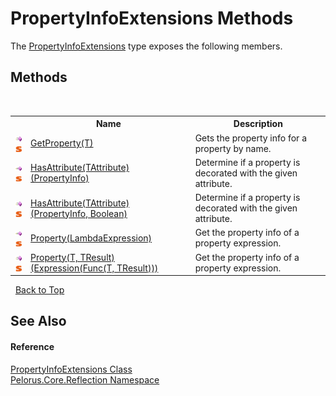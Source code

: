 # PropertyInfoExtensions Methods
 

The <a href="5A9BD9E9">PropertyInfoExtensions</a> type exposes the following members.


## Methods
&nbsp;<table><tr><th></th><th>Name</th><th>Description</th></tr><tr><td>![Public method](media/pubmethod.gif "Public method")![Static member](media/static.gif "Static member")</td><td><a href="4F140351">GetProperty(T)</a></td><td>
Gets the property info for a property by name.</td></tr><tr><td>![Public method](media/pubmethod.gif "Public method")![Static member](media/static.gif "Static member")</td><td><a href="CE423EA5">HasAttribute(TAttribute)(PropertyInfo)</a></td><td>
Determine if a property is decorated with the given attribute.</td></tr><tr><td>![Public method](media/pubmethod.gif "Public method")![Static member](media/static.gif "Static member")</td><td><a href="EBBE9B0">HasAttribute(TAttribute)(PropertyInfo, Boolean)</a></td><td>
Determine if a property is decorated with the given attribute.</td></tr><tr><td>![Public method](media/pubmethod.gif "Public method")![Static member](media/static.gif "Static member")</td><td><a href="E687570B">Property(LambdaExpression)</a></td><td>
Get the property info of a property expression.</td></tr><tr><td>![Public method](media/pubmethod.gif "Public method")![Static member](media/static.gif "Static member")</td><td><a href="CED0E699">Property(T, TResult)(Expression(Func(T, TResult)))</a></td><td>
Get the property info of a property expression.</td></tr></table>&nbsp;
<a href="#propertyinfoextensions-methods">Back to Top</a>

## See Also


#### Reference
<a href="5A9BD9E9">PropertyInfoExtensions Class</a><br /><a href="7183AF8D">Pelorus.Core.Reflection Namespace</a><br />